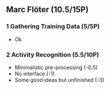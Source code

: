 ## Marc Flöter (10.5/15P)

### 1 Gathering Training Data (5/5P)

 * Ok

### 2 Activity Recognition (5.5/10P)

 * Minimalistic pre-processing (-0.5)
 * No interface (-1)
 * Some good ideas but unfinished (-3)